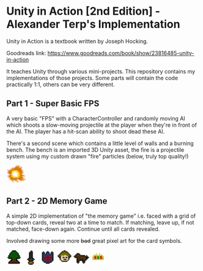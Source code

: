# Unity in Action [2nd Edition] - Alexander Terp's Implementation

Unity in Action is a textbook written by Joseph Hocking.

Goodreads link: https://www.goodreads.com/book/show/23816485-unity-in-action

It teaches Unity through various mini-projects. This repository contains my implementations of those projects. Some parts will contain the code practically 1:1, others can be very different.

## Part 1 - Super Basic FPS

A very basic "FPS" with a CharacterController and randomly moving AI which shoots a slow-moving projectile at the player when they're in front of the AI. The player has a hit-scan ability to shoot dead these AI.

There's a second scene which contains a little level of walls and a burning bench. The bench is an imported 3D Unity asset, the fire is a projectile system using my custom drawn "fire" particles (below, truly top quality!)

<img src="./media/fire.png" width="50">

## Part 2 - 2D Memory Game

A simple 2D implementation of "the memory game" i.e. faced with a grid of top-down cards, reveal two at a time to match. If matching, leave up, if not matched, face-down again. Continue until all cards revealed.

Involved drawing some more ~~bad~~ great pixel art for the card symbols.

<img src="./media/tree.png" width="40"> <img src="./media/sword.png" width="40"> <img src="./media/shield.png" width="40"> <img src="./media/face.png" width="40"> <img src="./media/horse.png" width="40"> <img src="./media/crown.png" width="40">